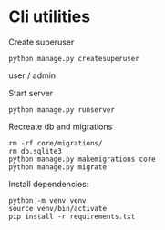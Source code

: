 # 

# Cli utilities

Create superuser
```
python manage.py createsuperuser
```
user / admin

Start server
```
python manage.py runserver
```

Recreate db and migrations
```
rm -rf core/migrations/         
rm db.sqlite3
python manage.py makemigrations core
python manage.py migrate
```

Install dependencies:
```
python -m venv venv
source venv/bin/activate
pip install -r requirements.txt
```